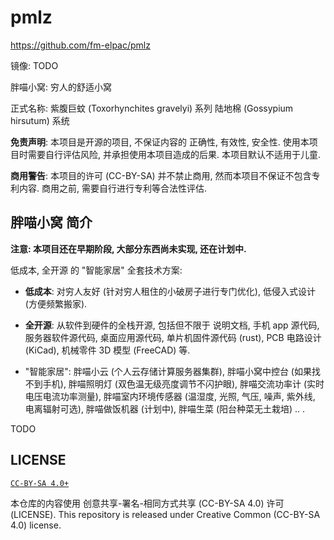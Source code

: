 # pmlz
<https://github.com/fm-elpac/pmlz>

镜像:
TODO

胖喵小窝: 穷人的舒适小窝

正式名称: 紫腹巨蚊 (Toxorhynchites gravelyi) 系列 陆地棉 (Gossypium hirsutum) 系统

**免责声明**: 本项目是开源的项目,
不保证内容的 正确性, 有效性, 安全性.
使用本项目时需要自行评估风险,
并承担使用本项目造成的后果.
本项目默认不适用于儿童.

**商用警告**: 本项目的许可 (CC-BY-SA) 并不禁止商用,
然而本项目不保证不包含专利内容.
商用之前, 需要自行进行专利等合法性评估.


## 胖喵小窝 简介

**注意: 本项目还在早期阶段, 大部分东西尚未实现, 还在计划中.**

低成本, 全开源 的 "智能家居" 全套技术方案:

+ **低成本**:
  对穷人友好 (针对穷人租住的小破房子进行专门优化),
  低侵入式设计 (方便频繁搬家).

+ **全开源**:
  从软件到硬件的全栈开源, 包括但不限于
  说明文档, 手机 app 源代码, 服务器软件源代码, 桌面应用源代码,
  单片机固件源代码 (rust), PCB 电路设计 (KiCad),
  机械零件 3D 模型 (FreeCAD) 等.

+ "智能家居":
  胖喵小云 (个人云存储计算服务器集群),
  胖喵小窝中控台 (如果找不到手机),
  胖喵照明灯 (双色温无级亮度调节不闪护眼),
  胖喵交流功率计 (实时电压电流功率测量),
  胖喵室内环境传感器 (温湿度, 光照, 气压, 噪声, 紫外线, 电离辐射可选),
  胖喵做饭机器 (计划中),
  胖喵生菜 (阳台种菜无土栽培) .. .

TODO


## LICENSE

[`CC-BY-SA 4.0+`](https://creativecommons.org/licenses/by-sa/4.0/)

本仓库的内容使用 创意共享-署名-相同方式共享 (CC-BY-SA 4.0) 许可 (LICENSE).
This repository is released under Creative Common (CC-BY-SA 4.0) license.
